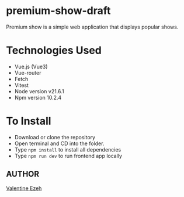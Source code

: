 # premium-show-draft

Premium show is a simple web application that displays popular shows.

# Technologies Used

- Vue.js (Vue3)
- Vue-router
- Fetch
- Vitest
- Node version v21.6.1
- Npm version 10.2.4

# To Install

- Download or clone the repository
- Open terminal and CD into the folder.
- Type `npm install` to install all dependencies
- Type `npm run dev` to run frontend app locally

## AUTHOR

[Valentine Ezeh](https://github.com/valentineezeh/premium-show-draft)
